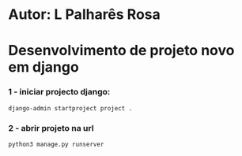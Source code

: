 # Autor: L Palharês Rosa

# Desenvolvimento de projeto novo em django


### 1 - iniciar projecto django:

```
django-admin startproject project .
```

### 2 - abrir projeto na url

```
python3 manage.py runserver
```
